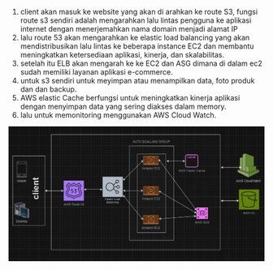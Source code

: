 1. client akan masuk ke website yang akan di arahkan ke route S3, fungsi route s3 sendiri adalah mengarahkan lalu lintas pengguna ke aplikasi internet dengan menerjemahkan nama domain menjadi alamat IP
2. lalu route 53 akan mengarahkan ke elastic load balancing yang akan mendistribusikan lalu lintas ke beberapa instance EC2 dan membantu meningkatkan ketersediaan aplikasi, kinerja, dan skalabilitas.
3. setelah itu ELB akan mengarah ke ke EC2 dan ASG dimana di dalam ec2 sudah memiliki layanan aplikasi e-commerce.
4. untuk s3 sendiri untuk meyimpan atau menampilkan data, foto produk dan dan backup.
5. AWS elastic Cache berfungsi untuk meningkatkan kinerja aplikasi dengan menyimpan data yang sering diakses dalam memory.
6. lalu untuk memonitoring menggunakan AWS Cloud Watch.
<img src="https://github.com/AbelJasen15/Scalable-and-E-commerce-Platform-Architecture-Design/blob/main/Screenshot%202024-06-20%20133126.png?raw=true"/>
